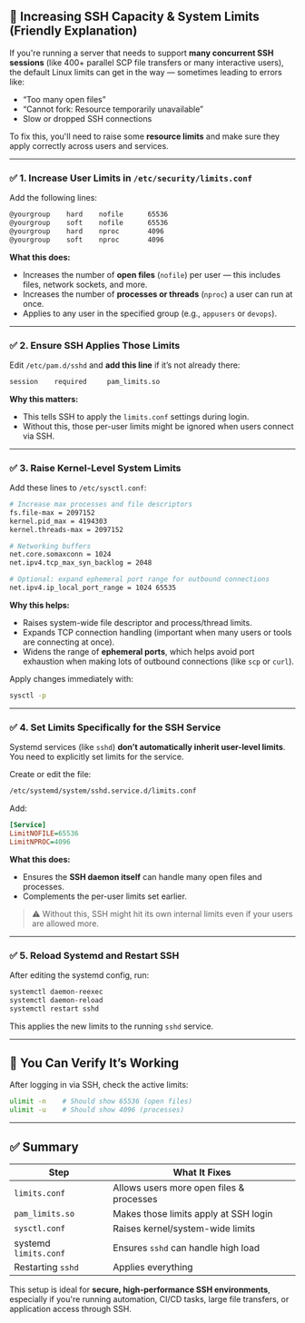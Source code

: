 ## 🔧 Increasing SSH Capacity & System Limits (Friendly Explanation)

If you're running a server that needs to support **many concurrent SSH sessions** (like 400+ parallel SCP file transfers or many interactive users), the default Linux limits can get in the way — sometimes leading to errors like:

* “Too many open files”
* “Cannot fork: Resource temporarily unavailable”
* Slow or dropped SSH connections

To fix this, you'll need to raise some **resource limits** and make sure they apply correctly across users and services.

---

### ✅ 1. Increase User Limits in `/etc/security/limits.conf`

Add the following lines:

```bash
@yourgroup    hard    nofile      65536
@yourgroup    soft    nofile      65536
@yourgroup    hard    nproc       4096
@yourgroup    soft    nproc       4096
```

**What this does:**

* Increases the number of **open files** (`nofile`) per user — this includes files, network sockets, and more.
* Increases the number of **processes or threads** (`nproc`) a user can run at once.
* Applies to any user in the specified group (e.g., `appusers` or `devops`).

---

### ✅ 2. Ensure SSH Applies Those Limits

Edit `/etc/pam.d/sshd` and **add this line** if it’s not already there:

```bash
session    required     pam_limits.so
```

**Why this matters:**

* This tells SSH to apply the `limits.conf` settings during login.
* Without this, those per-user limits might be ignored when users connect via SSH.

---

### ✅ 3. Raise Kernel-Level System Limits

Add these lines to `/etc/sysctl.conf`:

```bash
# Increase max processes and file descriptors
fs.file-max = 2097152
kernel.pid_max = 4194303
kernel.threads-max = 2097152

# Networking buffers
net.core.somaxconn = 1024
net.ipv4.tcp_max_syn_backlog = 2048

# Optional: expand ephemeral port range for outbound connections
net.ipv4.ip_local_port_range = 1024 65535
```

**Why this helps:**

* Raises system-wide file descriptor and process/thread limits.
* Expands TCP connection handling (important when many users or tools are connecting at once).
* Widens the range of **ephemeral ports**, which helps avoid port exhaustion when making lots of outbound connections (like `scp` or `curl`).

Apply changes immediately with:

```bash
sysctl -p
```

---

### ✅ 4. Set Limits Specifically for the SSH Service

Systemd services (like `sshd`) **don’t automatically inherit user-level limits**. You need to explicitly set limits for the service.

Create or edit the file:

```bash
/etc/systemd/system/sshd.service.d/limits.conf
```

Add:

```ini
[Service]
LimitNOFILE=65536
LimitNPROC=4096
```

**What this does:**

* Ensures the **SSH daemon itself** can handle many open files and processes.
* Complements the per-user limits set earlier.

> ⚠️ Without this, SSH might hit its own internal limits even if your users are allowed more.

---

### ✅ 5. Reload Systemd and Restart SSH

After editing the systemd config, run:

```bash
systemctl daemon-reexec
systemctl daemon-reload
systemctl restart sshd
```

This applies the new limits to the running `sshd` service.

---

## 🧪 You Can Verify It’s Working

After logging in via SSH, check the active limits:

```bash
ulimit -n    # Should show 65536 (open files)
ulimit -u    # Should show 4096 (processes)
```

---

## ✅ Summary

| Step                  | What It Fixes                            |
| --------------------- | ---------------------------------------- |
| `limits.conf`         | Allows users more open files & processes |
| `pam_limits.so`       | Makes those limits apply at SSH login    |
| `sysctl.conf`         | Raises kernel/system-wide limits         |
| systemd `limits.conf` | Ensures `sshd` can handle high load      |
| Restarting `sshd`     | Applies everything                       |

This setup is ideal for **secure, high-performance SSH environments**, especially if you're running automation, CI/CD tasks, large file transfers, or application access through SSH.

